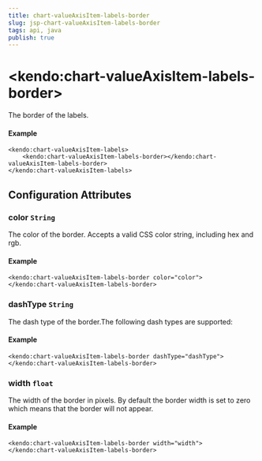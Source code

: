 ```yaml
---
title: chart-valueAxisItem-labels-border
slug: jsp-chart-valueAxisItem-labels-border
tags: api, java
publish: true
---
```


# \<kendo:chart-valueAxisItem-labels-border\>

The border of the labels.

#### Example
    <kendo:chart-valueAxisItem-labels>
        <kendo:chart-valueAxisItem-labels-border></kendo:chart-valueAxisItem-labels-border>
    </kendo:chart-valueAxisItem-labels>

## Configuration Attributes

### color `String`

The color of the border. Accepts a valid CSS color string, including hex and rgb.

#### Example
    <kendo:chart-valueAxisItem-labels-border color="color">
    </kendo:chart-valueAxisItem-labels-border>

### dashType `String`

The dash type of the border.The following dash types are supported:

#### Example
    <kendo:chart-valueAxisItem-labels-border dashType="dashType">
    </kendo:chart-valueAxisItem-labels-border>

### width `float`

The width of the border in pixels. By default the border width is set to zero which means that the border will not appear.

#### Example
    <kendo:chart-valueAxisItem-labels-border width="width">
    </kendo:chart-valueAxisItem-labels-border>

